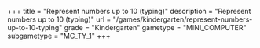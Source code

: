 +++
title = "Represent numbers up to 10 (typing)"
description = "Represent numbers up to 10 (typing)"
url = "/games/kindergarten/represent-numbers-up-to-10-typing"
grade = "Kindergarten"
gametype = "MINI_COMPUTER"
subgametype = "MC_TY_1"
+++